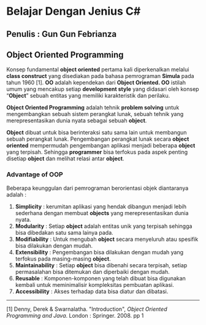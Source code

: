 # Belajar Dengan Jenius C#

## Penulis : Gun Gun Febrianza

## Object Oriented Programming

Konsep fundamental **object oriented** pertama kali diperkenalkan melalui **class construct** yang disediakan pada bahasa pemrograman **Simula** pada tahun 1960 [1]. **OO** adalah kependekan dari **Object Oriented. OO** istilah umum yang mencakup setiap **development style** yang didasari oleh konsep “**Object**” sebuah entitas yang memiliki karakteristik dan perilaku. 

**Object Oriented Programming** adalah tehnik **problem solving** untuk mengembangkan sebuah sistem perangkat lunak, sebuah tehnik yang merepresentasikan dunia nyata sebagai sebuah **object**. 

**Object** dibuat untuk bisa berinteraksi satu sama lain untuk membangun sebuah perangkat lunak. Pengembangan perangkat lunak secara **object oriented** mempermudah pengembangan aplikasi menjadi beberapa **object** yang terpisah. Sehingga **programmer** bisa terfokus pada aspek penting disetiap **object** dan melihat relasi antar **object**.

### Advantage of OOP

Beberapa keunggulan dari pemrograman berorientasi objek diantaranya adalah :

1.	**Simplicity** : kerumitan aplikasi yang hendak dibangun menjadi lebih sederhana dengan membuat **objects** yang merepresentasikan dunia nyata.
2.	**Modularity** : Setiap **object** adalah entitas unik yang terpisah sehingga bisa dibedakan satu sama lainya pada.
3.	**Modifiability** : Untuk mengubah **object** secara menyeluruh atau spesifik bisa dilakukan dengan mudah.
4.	**Extensibility** : Pengembangan bisa dilakukan dengan mudah yang terfokus pada masing-masing **object**.
5.	**Maintainability** : Setiap **object** bisa dibenahi secara terpisah, setiap permasalahan bisa ditemukan dan diperbaiki dengan mudah.
6.	**Reusable** : Komponen-komponen yang telah dibuat bisa digunakan kembali untuk meminimalisir kompleksitas pembuatan aplikasi.
7.	**Accessibility** : Akses terhadap data bisa diatur dan dibatasi.

---------------------

[1] Denny, Derek & Swarnalatha. "Introduction", *Object Oriented Programming and Java*. London : Springer. 2008. pp 1